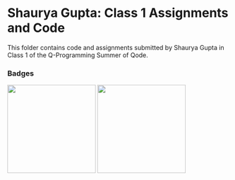# Shaurya Gupta: Class 1 Assignments and Code
This folder contains code and assignments submitted by Shaurya Gupta in Class 1 of the Q-Programming Summer of Qode.
### Badges
<img src="/badges/attendance.png" width="200px" height="200px">  <img src="/badges/assignment.png" width="200px" height="200px">